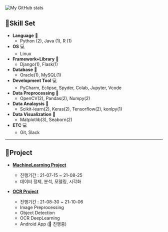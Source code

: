 ![My GitHub stats](https://github-readme-stats.vercel.app/api?username=ammobam&show_icons=true&theme=vue)


## 🚀Skill Set

- **Language** 📌
	- Python (2), Java (1), R (1)
- **OS** 💻
	- Linux
- **Framework+Library** 📌
	- Django(1), Flask(1)
- **Database** 📌
	- Oracle(1), MySQL(1)
- **Development Tool** 💻
	- PyCharm, Eclipse, Spyder, Colab, Jupyter, Vcode
- **Data Preprocessing** 📌
	- OpenCV(2), Pandas(2), Numpy(2)
- **Data Analaysis** 📌
	- Scikit-learn(2), Keras(2), Tensorflow(2), konlpy(1)
- **Data Visualization** 📌
	- Matplotlib(3), Seaborn(2)
- **ETC** 💻
	- Git, Slack

---

## 🚀Project

- [**MachineLearning Project**](https://github.com/ammobam/Display_SensorData)
  - 진행기간 : 21-07-15 ~ 21-08-25
  - 데이터 정제, 분석, 모델링, 시각화

- [**OCR Project**](https://github.com/ammobam/OCR_ElectricityMeter_imgprep)
  - 진행기간 : 21-08-30 ~ 21-10-06
  - Image Preprocessing
  - Object Detection
  - OCR DeepLearning
  - Android App (🐥 진행중)

